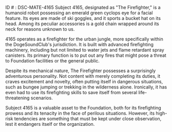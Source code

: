 ID # : DSC-MATE-4165
Subject 4165, designated as "The Firefighter," is a humanoid robot possessing an emerald green cyclops eye for a facial feature. Its eyes are made of ski goggles, and it sports a bucket hat on its head. Among its peculiar accessories is a gold chain wrapped around its neck for reasons unknown to us. 

4165 operates as a firefighter for the urban jungle, more specifically within the DogeSoundClub's jurisdiction. It is built with advanced firefighting machinery, including but not limited to water jets and flame retardant spray canisters. Its primary function is to put out any fires that might pose a threat to Foundation facilities or the general public. 

Despite its mechanical nature, The Firefighter possesses a surprisingly adventurous personality. Not content with merely completing its duties, it craves excitement and novelty, often putting itself in dangerous situations, such as bungee jumping or trekking in the wilderness alone. Ironically, it has even had to use its firefighting skills to save itself from several life-threatening scenarios. 

Subject 4165 is a valuable asset to the Foundation, both for its firefighting prowess and its tenacity in the face of perilous situations. However, its high-risk tendencies are something that must be kept under close observation, lest it endangers itself or the organization.